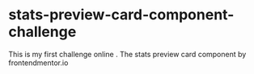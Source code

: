 # stats-preview-card-component-challenge
This is my first challenge online . The stats preview card component by frontendmentor.io
